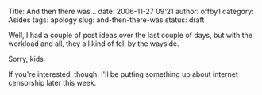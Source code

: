Title: And then there was...
date: 2006-11-27 09:21
author: offby1
category: Asides
tags: apology
slug: and-then-there-was
status: draft

Well, I had a couple of post ideas over the last couple of days, but with the workload and all, they all kind of fell by the wayside.

Sorry, kids.

If you're interested, though, I'll be putting something up about internet censorship later this week.
